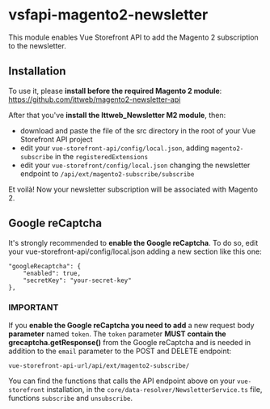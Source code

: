 # vsfapi-magento2-newsletter
This module enables Vue Storefront API to add the Magento 2 subscription to the newsletter.

## Installation
To use it, please **install before the required Magento 2 module**:
https://github.com/ittweb/magento2-newsletter-api

After that you've **install the Ittweb_Newsletter M2 module**, then:
 - download and paste the file of the src directory in the root of your Vue Storefront API project
 - edit your `vue-storefront-api/config/local.json`, adding `magento2-subscribe` in the `registeredExtensions`
 - edit your `vue-storefront/config/local.json` changing the newsletter endpoint to `/api/ext/magento2-subscribe/subscribe`

Et voilà! Now your newsletter subscription will be associated with Magento 2.

## Google reCaptcha
It's strongly recommended to **enable the Google reCaptcha**.
To do so, edit your vue-storefront-api/config/local.json adding a new section like this one:
```
"googleRecaptcha": {
    "enabled": true,
    "secretKey": "your-secret-key"
},
```

### IMPORTANT
If you **enable the Google reCaptcha you need to add** a new request body **parameter** named `token`.
The `token` parameter **MUST contain the grecaptcha.getResponse()** from the Google reCaptcha and is needed in addition to the `email` parameter to the POST and DELETE endpoint:

`vue-storefront-api-url/api/ext/magento2-subscribe/`

You can find the functions that calls the API endpoint above on your `vue-storefront` installation, in the `core/data-resolver/NewsletterService.ts` file, functions `subscribe` and `unsubscribe`.